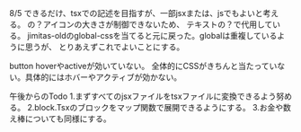 8/5
できるだけ、tsxでの記述を目指すが、一部jsxまたは、jsでもよいと考える。
<FontAwesomeIcon icon={faQuestion}/>の？アイコンの大きさが制御できないため、
テキストの？で代用している。
jimitas-oldのglobal-cssを当てると元に戻った。globalは重複しているように思うが、
とりあえずこれでよいことにする。

button hoverやactiveが効いていない。
全体的にCSSがきちんと当たっていない。具体的にはホバーやアクティブが効かない。

午後からのTodo
1.まずすべてのjsxファイルをtsxファイルに変換できるよう努める。
2.block.Tsxのブロックをマップ関数で展開できるようにする。
3.お金や数え棒についても同様にする。